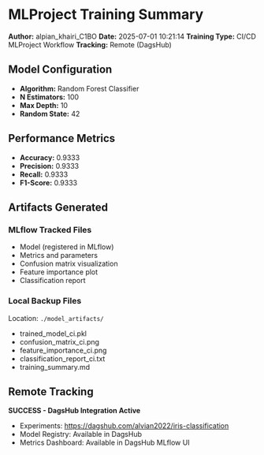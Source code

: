 # MLProject Training Summary

**Author:** alpian_khairi_C1BO
**Date:** 2025-07-01 10:21:14
**Training Type:** CI/CD MLProject Workflow
**Tracking:** Remote (DagsHub)

## Model Configuration
- **Algorithm:** Random Forest Classifier
- **N Estimators:** 100
- **Max Depth:** 10
- **Random State:** 42

## Performance Metrics
- **Accuracy:** 0.9333
- **Precision:** 0.9333
- **Recall:** 0.9333
- **F1-Score:** 0.9333

## Artifacts Generated
### MLflow Tracked Files
- Model (registered in MLflow)
- Metrics and parameters
- Confusion matrix visualization
- Feature importance plot
- Classification report

### Local Backup Files
Location: `./model_artifacts/`
- trained_model_ci.pkl
- confusion_matrix_ci.png
- feature_importance_ci.png
- classification_report_ci.txt
- training_summary.md

## Remote Tracking
**SUCCESS - DagsHub Integration Active**
- Experiments: https://dagshub.com/alvian2022/iris-classification
- Model Registry: Available in DagsHub
- Metrics Dashboard: Available in DagsHub MLflow UI

